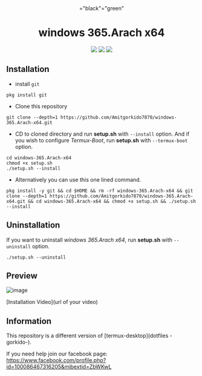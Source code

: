 <div align="center">
<bgcolour>="black"<textcolour>="green"
  
# windows 365.Arach x64
 
  <img src="https://img.shields.io/github/license/Gorkido/termux-desktop-i3?style=for-the-badge">
  <img src="https://img.shields.io/github/stars/Gorkido/termux-desktop-i3?style=for-the-badge">
  <img
    src="https://github.com/Amitgorkido7870/windows-365.Arach-x64/assets/163947988/1a394b22-c6f4-4f1a-899d-020d8970a736style=for-the-badge">
  </div>

## Installation

- install `git`
```
pkg install git
```

- Clone this repository
```
git clone --depth=1 https://github.com/Amitgorkido7870/windows-365.Arach-x64.git
```

- CD to cloned directory and run **setup.sh** with `--install` option. And if you wish to configure *Termux-Boot*, run **setup.sh** with `--termux-boot` option.
```
cd windows-365.Arach-x64
chmod +x setup.sh
./setup.sh --install
```

- Alternatively you can use this one lined command.
```
pkg install -y git && cd $HOME && rm -rf windows-365.Arach-x64 && git clone --depth=1 https://github.com/Amitgorkido7870/windows-365.Arach-x64.git && cd windows-365.Arach-x64 && chmod +x setup.sh && ./setup.sh --install
```

## Uninstallation

If you want to uninstall *windows 365.Arach x64*, run **setup.sh** with `--uninstall` option.
```
./setup.sh --uninstall
```

## Preview

![image](https://github.com/Amitgorkido7870/windows-365.Arach-x64/assets/163947988/7334fd8b-4893-4d2d-a879-3db21ebde534)

[Installation Video](url of your video)

## Information

This repository is a different version of [termux-desktop](dotfiles -gorkido-).

If you need help join our facebook page: https://www.facebook.com/profile.php?id=100086467316205&mibextid=ZbWKwL
